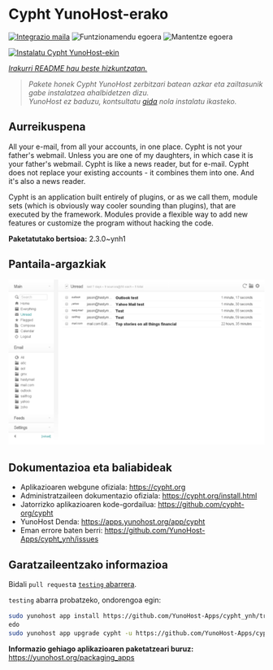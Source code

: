 <!--
Ohart ongi: README hau automatikoki sortu da <https://github.com/YunoHost/apps/tree/master/tools/readme_generator>ri esker
EZ editatu eskuz.
-->

# Cypht YunoHost-erako

[![Integrazio maila](https://dash.yunohost.org/integration/cypht.svg)](https://ci-apps.yunohost.org/ci/apps/cypht/) ![Funtzionamendu egoera](https://ci-apps.yunohost.org/ci/badges/cypht.status.svg) ![Mantentze egoera](https://ci-apps.yunohost.org/ci/badges/cypht.maintain.svg)

[![Instalatu Cypht YunoHost-ekin](https://install-app.yunohost.org/install-with-yunohost.svg)](https://install-app.yunohost.org/?app=cypht)

*[Irakurri README hau beste hizkuntzatan.](./ALL_README.md)*

> *Pakete honek Cypht YunoHost zerbitzari batean azkar eta zailtasunik gabe instalatzea ahalbidetzen dizu.*  
> *YunoHost ez baduzu, kontsultatu [gida](https://yunohost.org/install) nola instalatu ikasteko.*

## Aurreikuspena

All your e-mail, from all your accounts, in one place. Cypht is not your father's webmail. Unless you are one of my daughters, in which case it is your father's webmail. Cypht is like a news reader, but for e-mail. Cypht does not replace your existing accounts - it combines them into one. And it's also a news reader.

Cypht is an application built entirely of plugins, or as we call them, module sets (which is obviously way cooler sounding than plugins), that are executed by the framework. Modules provide a flexible way to add new features or customize the program without hacking the code.


**Paketatutako bertsioa:** 2.3.0~ynh1

## Pantaila-argazkiak

![Cypht(r)en pantaila-argazkia](./doc/screenshots/cypht_shot1.png)

## Dokumentazioa eta baliabideak

- Aplikazioaren webgune ofiziala: <https://cypht.org>
- Administratzaileen dokumentazio ofiziala: <https://cypht.org/install.html>
- Jatorrizko aplikazioaren kode-gordailua: <https://github.com/cypht-org/cypht>
- YunoHost Denda: <https://apps.yunohost.org/app/cypht>
- Eman errore baten berri: <https://github.com/YunoHost-Apps/cypht_ynh/issues>

## Garatzaileentzako informazioa

Bidali `pull request`a [`testing` abarrera](https://github.com/YunoHost-Apps/cypht_ynh/tree/testing).

`testing` abarra probatzeko, ondorengoa egin:

```bash
sudo yunohost app install https://github.com/YunoHost-Apps/cypht_ynh/tree/testing --debug
edo
sudo yunohost app upgrade cypht -u https://github.com/YunoHost-Apps/cypht_ynh/tree/testing --debug
```

**Informazio gehiago aplikazioaren paketatzeari buruz:** <https://yunohost.org/packaging_apps>
